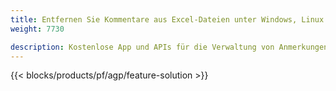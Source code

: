 ```yaml
---
title: Entfernen Sie Kommentare aus Excel-Dateien unter Windows, Linux und macOS 
weight: 7730

description: Kostenlose App und APIs für die Verwaltung von Anmerkungen und Kommentaren in Excel XLS, XLSX und ODS
---
```

{{< blocks/products/pf/agp/feature-solution >}} 

